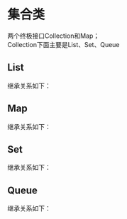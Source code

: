 集合类
====
两个终极接口Collection和Map；<br>
Collection下面主要是List、Set、Queue
## List
继承关系如下：<br>

## Map
继承关系如下：<br>

## Set
继承关系如下：<br>

## Queue
继承关系如下：<br>
